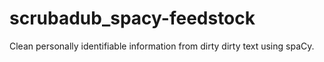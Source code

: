 # scrubadub_spacy-feedstock
Clean personally identifiable information from dirty dirty text using spaCy.
